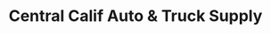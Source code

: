 ---
title: "Central Calif Auto & Truck Supply"
url: /delhi/central-calif-auto-and-truck-supply/
shop: car repair
---
